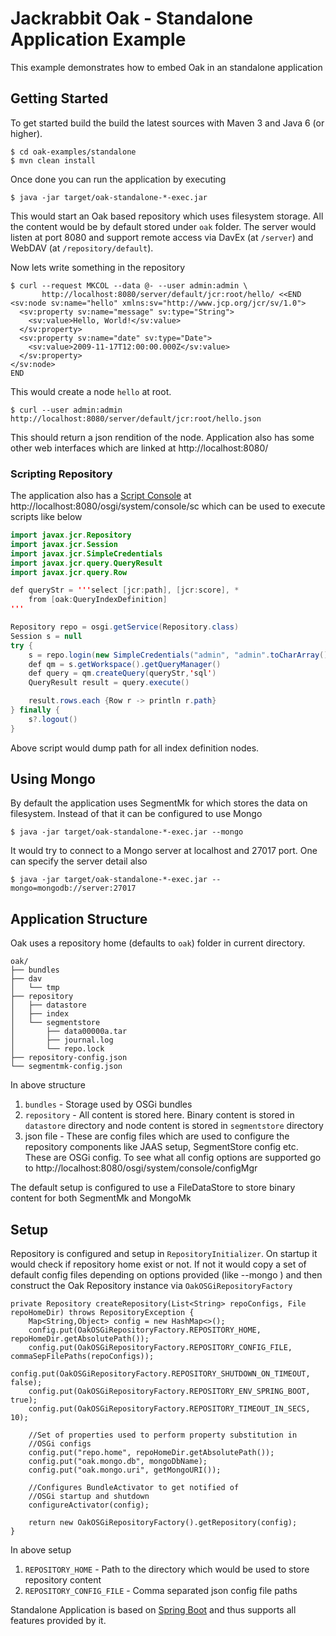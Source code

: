 <!--
   Licensed to the Apache Software Foundation (ASF) under one or more
   contributor license agreements.  See the NOTICE file distributed with
   this work for additional information regarding copyright ownership.
   The ASF licenses this file to You under the Apache License, Version 2.0
   (the "License"); you may not use this file except in compliance with
   the License.  You may obtain a copy of the License at

       http://www.apache.org/licenses/LICENSE-2.0

   Unless required by applicable law or agreed to in writing, software
   distributed under the License is distributed on an "AS IS" BASIS,
   WITHOUT WARRANTIES OR CONDITIONS OF ANY KIND, either express or implied.
   See the License for the specific language governing permissions and
   limitations under the License.
  -->
Jackrabbit Oak - Standalone Application Example
===============================================

This example demonstrates how to embed Oak in an standalone application

Getting Started
---------------

To get started build the build the latest sources with Maven 3 and Java 6 
(or higher). 

    $ cd oak-examples/standalone
    $ mvn clean install 
    
Once done you can run the application by executing

    $ java -jar target/oak-standalone-*-exec.jar
    
This would start an Oak based repository which uses filesystem storage. All 
the content would be by default stored under `oak` folder. The server
would listen at port 8080 and support remote access via DavEx (at `/server`) 
and WebDAV (at `/repository/default`). 

Now lets write something in the repository

    $ curl --request MKCOL --data @- --user admin:admin \
           http://localhost:8080/server/default/jcr:root/hello/ <<END
    <sv:node sv:name="hello" xmlns:sv="http://www.jcp.org/jcr/sv/1.0">
      <sv:property sv:name="message" sv:type="String">
        <sv:value>Hello, World!</sv:value>
      </sv:property>
      <sv:property sv:name="date" sv:type="Date">
        <sv:value>2009-11-17T12:00:00.000Z</sv:value>
      </sv:property>
    </sv:node>
    END

This would create a node `hello` at root. 

    $ curl --user admin:admin http://localhost:8080/server/default/jcr:root/hello.json
    
This should return a json rendition of the node. Application also has some 
other web interfaces which are linked at http://localhost:8080/

### Scripting Repository

The application also has a [Script Console][1] at http://localhost:8080/osgi/system/console/sc
which can be used to execute scripts like below

```java
import javax.jcr.Repository
import javax.jcr.Session
import javax.jcr.SimpleCredentials
import javax.jcr.query.QueryResult
import javax.jcr.query.Row

def queryStr = '''select [jcr:path], [jcr:score], *
    from [oak:QueryIndexDefinition]
'''

Repository repo = osgi.getService(Repository.class)
Session s = null
try {
    s = repo.login(new SimpleCredentials("admin", "admin".toCharArray()))
    def qm = s.getWorkspace().getQueryManager()
    def query = qm.createQuery(queryStr,'sql')
    QueryResult result = query.execute()

    result.rows.each {Row r -> println r.path}
} finally {
    s?.logout()
}
```

Above script would dump path for all index definition nodes.

Using Mongo
-----------

By default the application uses SegmentMk for which stores the data on 
filesystem. Instead of that it can be configured to use Mongo

    $ java -jar target/oak-standalone-*-exec.jar --mongo

It would try to connect to a Mongo server at localhost and 27017 port. One can
specify the server detail also

    $ java -jar target/oak-standalone-*-exec.jar --mongo=mongodb://server:27017
    

Application Structure
---------------------

Oak uses a repository home (defaults to `oak`) folder in current 
directory.

    oak/
    ├── bundles
    ├── dav
    │   └── tmp
    ├── repository
    │   ├── datastore
    │   ├── index
    │   └── segmentstore
    │       ├── data00000a.tar
    │       ├── journal.log
    │       └── repo.lock
    ├── repository-config.json
    └── segmentmk-config.json

In above structure

1. `bundles` - Storage used by OSGi bundles
2. `repository` - All content is stored here. Binary content is stored in 
   `datastore` directory and node content is stored in `segmentstore` directory
3. json file - These are config files which are used to configure the 
  repository components like JAAS setup, SegmentStore config etc. These are OSGi
  config. To see what all config options are supported go to 
  http://localhost:8080/osgi/system/console/configMgr
  
The default setup is configured to use a FileDataStore to store binary 
content for both SegmentMk and MongoMk

Setup
-----

Repository is configured and setup in `RepositoryInitializer`. On startup
it would check if repository home exist or not. If not it would copy a set of
default config files depending on options provided (like --mongo ) and then
construct the Oak Repository instance via `OakOSGiRepositoryFactory`

    private Repository createRepository(List<String> repoConfigs, File repoHomeDir) throws RepositoryException {
        Map<String,Object> config = new HashMap<>();
        config.put(OakOSGiRepositoryFactory.REPOSITORY_HOME, repoHomeDir.getAbsolutePath());
        config.put(OakOSGiRepositoryFactory.REPOSITORY_CONFIG_FILE, commaSepFilePaths(repoConfigs));
        config.put(OakOSGiRepositoryFactory.REPOSITORY_SHUTDOWN_ON_TIMEOUT, false);
        config.put(OakOSGiRepositoryFactory.REPOSITORY_ENV_SPRING_BOOT, true);
        config.put(OakOSGiRepositoryFactory.REPOSITORY_TIMEOUT_IN_SECS, 10);

        //Set of properties used to perform property substitution in
        //OSGi configs
        config.put("repo.home", repoHomeDir.getAbsolutePath());
        config.put("oak.mongo.db", mongoDbName);
        config.put("oak.mongo.uri", getMongoURI());

        //Configures BundleActivator to get notified of
        //OSGi startup and shutdown
        configureActivator(config);

        return new OakOSGiRepositoryFactory().getRepository(config);
    }
    
In above setup

1. `REPOSITORY_HOME` - Path to the directory which would be used to store 
   repository content
2. `REPOSITORY_CONFIG_FILE` - Comma separated json config file paths 

Standalone Application is based on [Spring Boot](http://projects.spring.io/spring-boot/)
and thus supports all features provided by it. 

[1]: http://felix.apache.org/documentation/subprojects/apache-felix-script-console-plugin.html